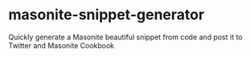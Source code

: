# masonite-snippet-generator
Quickly generate a Masonite beautiful snippet from code and post it to Twitter and Masonite Cookbook
